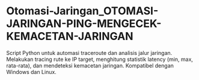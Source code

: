 # Otomasi-Jaringan_OTOMASI-JARINGAN-PING-MENGECEK-KEMACETAN-JARINGAN
Script Python untuk automasi traceroute dan analisis jalur jaringan. Melakukan tracing rute ke IP target, menghitung statistik latency (min, max, rata-rata), dan mendeteksi kemacetan jaringan. Kompatibel dengan Windows dan Linux.
